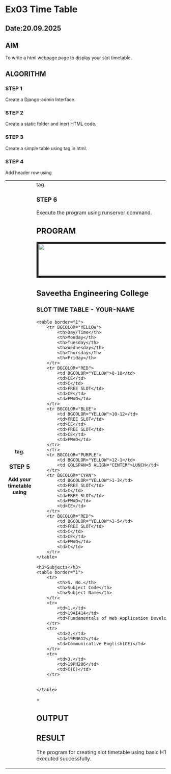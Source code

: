 # Ex03 Time Table
## Date:20.09.2025

## AIM
To write a html webpage page to display your slot timetable.

## ALGORITHM
### STEP 1
Create a Django-admin Interface.

### STEP 2
Create a static folder and inert HTML code.

### STEP 3
Create a simple table using <table> tag in html.

### STEP 4
Add header row using <th> tag.

### STEP 5
Add your timetable using <td> tag.

### STEP 6
Execute the program using runserver command.

## PROGRAM

<!DOCTYPE html>
<html>
<head>
    <title>Slot Time Table - YOUR NAME</title>
</head>
<body>
    <body>
    <img src="/static/logo.png" height="100"width="540"border=6>
    <h2>Saveetha Engineering College</h2>
    <h3>SLOT TIME TABLE - YOUR-NAME</h3>

    <table border="1">
        <tr BGCOLOR="YELLOW">
            <th>Day/Time</th>
            <th>Monday</th>
            <th>Tuesday</th>
            <th>Wednesday</th>
            <th>Thursday</th>
            <th>Friday</th>
        </tr>
        <tr BGCOLOR="RED">
            <td BGCOLOR="YELLOW">8-10</td>
            <td>CE</td>
            <td>C</td>
            <td>FREE SLOT</td>
            <td>CE</td>
            <td>FWAD</td>
        </tr>
        <tr BGCOLOR="BLUE">
            <td BGCOLOR="YELLOW">10-12</td>
            <td>FREE SLOT</td>
            <td>CE</td>
            <td>FREE SLOT</td>
            <td>CE</td>
            <td>FWAD</td>
        </tr>
        </tr>
        <tr BGCOLOR="PURPLE">
            <td BGCOLOR="YELLOW">12-1</td>
            <td COLSPAN=5 ALIGN="CENTER">LUNCH</td>
        </tr>
        <tr BGCOLOR="CYAN">
            <td BGCOLOR="YELLOW">1-3</td>
            <td>FREE SLOT</td>
            <td>C</td>
            <td>FREE SLOT</td>
            <td>FWAD</td>
            <td>CE</td>
        </tr>
        <tr BGCOLOR="RED">
            <td BGCOLOR="YELLOW">3-5</td>
            <td>FREE SLOT</td>
            <td>C</td>
            <td>CE</td>
            <td>FWAD</td>
            <td>C</td>
        </tr>
    </table>

    <h3>Subjects</h3>
    <table border="1">
        <tr>
            <th>S. No.</th>
            <th>Subject Code</th>
            <th>Subject Name</th>
        </tr>
        <tr>
            <td>1.</td>
            <td>19AI414</td>
            <td>Fundamentals of Web Application Development (FWAD)</td>
        </tr>
        <tr>
            <td>2.</td>
            <td>19EN612</td>
            <td>Communicative English(CE)</td>
        </tr>
        <tr>
            <td>3.</td>
            <td>19PH206</td>
            <td>C(C)</td>
        </tr>
        
        
    </table>
</body>
</html>+    


## OUTPUT


## RESULT
The program for creating slot timetable using basic HTML tags is executed successfully.
